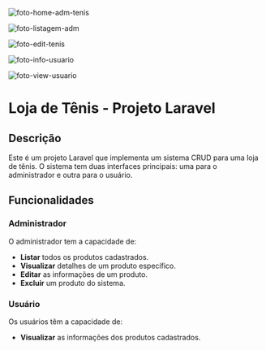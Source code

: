 ![foto-home-adm-tenis](https://github.com/NotedSilva/Laravel-Shoes-Shop/assets/119432493/5b7f0cbd-4614-41a3-b968-7005f2abb1bc)

![foto-listagem-adm](https://github.com/NotedSilva/Laravel-Shoes-Shop/assets/119432493/60993a30-d5df-49c3-8fda-f1bb28a153ef)

![foto-edit-tenis](https://github.com/NotedSilva/Laravel-Shoes-Shop/assets/119432493/f3a78626-9538-4f7d-b73b-c36f9dedf345)

![foto-info-usuario](https://github.com/NotedSilva/Laravel-Shoes-Shop/assets/119432493/7774a73d-0ab5-443c-85d5-ef3936b50de8)

![foto-view-usuario](https://github.com/NotedSilva/Laravel-Shoes-Shop/assets/119432493/201a39b5-c079-48ed-8514-f4b06c468fb5)


# Loja de Tênis - Projeto Laravel

## Descrição

Este é um projeto Laravel que implementa um sistema CRUD para uma loja de tênis. O sistema tem duas interfaces principais: uma para o administrador e outra para o usuário.

## Funcionalidades

### Administrador

O administrador tem a capacidade de:

- **Listar** todos os produtos cadastrados.
- **Visualizar** detalhes de um produto específico.
- **Editar** as informações de um produto.
- **Excluir** um produto do sistema.

### Usuário

Os usuários têm a capacidade de:

- **Visualizar** as informações dos produtos cadastrados.

